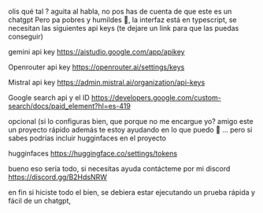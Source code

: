 
olis qué tal ? aguita al habla, no pos has de cuenta de que este es un chatgpt Pero pa pobres y humildes 🥀, la interfaz está en typescript, se necesitan las siguientes api keys (te dejare un link para que las puedas conseguir)

gemini api key https://aistudio.google.com/app/apikey

Openrouter api key
https://openrouter.ai/settings/keys

Mistral api key
https://admin.mistral.ai/organization/api-keys

Google search api y el ID 
https://developers.google.com/custom-search/docs/paid_element?hl=es-419

opcional (si lo configuras bien, que porque no me encargue yo? amigo este un proyecto rápido además te estoy ayudando en lo que puedo 🥺 ... pero si sabes podrías incluir hugginfaces en el proyecto 

hugginfaces 
https://huggingface.co/settings/tokens

bueno eso sería todo, si necesitas ayuda contácteme por mi discord 
https://discord.gg/B2HdsNRW

en fin si hiciste todo el bien, se debiera estar ejecutando un prueba rápida y fácil de un chatgpt, 
